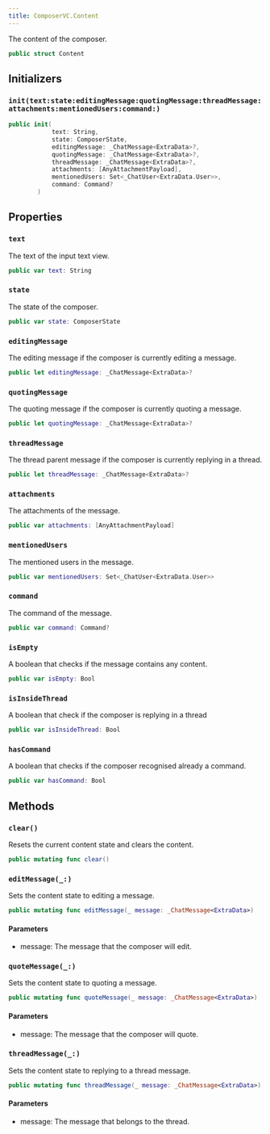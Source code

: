 ```yaml
---
title: ComposerVC.Content
---
```


The content of the composer.

``` swift
public struct Content 
```

## Initializers

### `init(text:state:editingMessage:quotingMessage:threadMessage:attachments:mentionedUsers:command:)`

``` swift
public init(
            text: String,
            state: ComposerState,
            editingMessage: _ChatMessage<ExtraData>?,
            quotingMessage: _ChatMessage<ExtraData>?,
            threadMessage: _ChatMessage<ExtraData>?,
            attachments: [AnyAttachmentPayload],
            mentionedUsers: Set<_ChatUser<ExtraData.User>>,
            command: Command?
        ) 
```

## Properties

### `text`

The text of the input text view.

``` swift
public var text: String
```

### `state`

The state of the composer.

``` swift
public var state: ComposerState
```

### `editingMessage`

The editing message if the composer is currently editing a message.

``` swift
public let editingMessage: _ChatMessage<ExtraData>?
```

### `quotingMessage`

The quoting message if the composer is currently quoting a message.

``` swift
public let quotingMessage: _ChatMessage<ExtraData>?
```

### `threadMessage`

The thread parent message if the composer is currently replying in a thread.

``` swift
public let threadMessage: _ChatMessage<ExtraData>?
```

### `attachments`

The attachments of the message.

``` swift
public var attachments: [AnyAttachmentPayload]
```

### `mentionedUsers`

The mentioned users in the message.

``` swift
public var mentionedUsers: Set<_ChatUser<ExtraData.User>>
```

### `command`

The command of the message.

``` swift
public var command: Command?
```

### `isEmpty`

A boolean that checks if the message contains any content.

``` swift
public var isEmpty: Bool 
```

### `isInsideThread`

A boolean that check if the composer is replying in a thread

``` swift
public var isInsideThread: Bool 
```

### `hasCommand`

A boolean that checks if the composer recognised already a command.

``` swift
public var hasCommand: Bool 
```

## Methods

### `clear()`

Resets the current content state and clears the content.

``` swift
public mutating func clear() 
```

### `editMessage(_:)`

Sets the content state to editing a message.

``` swift
public mutating func editMessage(_ message: _ChatMessage<ExtraData>) 
```

#### Parameters

  - message: The message that the composer will edit.

### `quoteMessage(_:)`

Sets the content state to quoting a message.

``` swift
public mutating func quoteMessage(_ message: _ChatMessage<ExtraData>) 
```

#### Parameters

  - message: The message that the composer will quote.

### `threadMessage(_:)`

Sets the content state to replying to a thread message.

``` swift
public mutating func threadMessage(_ message: _ChatMessage<ExtraData>) 
```

#### Parameters

  - message: The message that belongs to the thread.
